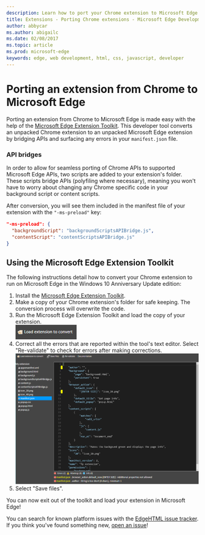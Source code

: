 ```yaml
---
description: Learn how to port your Chrome extension to Microsoft Edge using the Microsoft Edge Extension Toolkit.
title: Extensions - Porting Chrome extensions - Microsoft Edge Development
author: abbycar
ms.author: abigailc
ms.date: 02/08/2017
ms.topic: article
ms.prod: microsoft-edge
keywords: edge, web development, html, css, javascript, developer
---
```


# Porting an extension from Chrome to Microsoft Edge

Porting an extension from Chrome to Microsoft Edge is made easy with the help of the
[Microsoft Edge Extension Toolkit](https://www.microsoft.com/store/p/microsoft-edge-extension-toolkit/9nblggh4txvb). This developer tool converts an unpacked Chrome extension to an unpacked Microsoft Edge extension by bridging APIs and surfacing any errors in your `manifest.json` file.


### API bridges
In order to allow for seamless porting of Chrome APIs to supported Microsoft Edge APIs, two scripts are added to your extension's folder. These scripts bridge APIs (polyfiling where necessary), meaning you won't have to worry about changing any Chrome specific code in your background script or content scripts.

After conversion, you will see them included in the manifest file of your extension with the `"-ms-preload"` key:
```json
"-ms-preload": {
  "backgroundScript": "backgroundScriptsAPIBridge.js",
  "contentScript": "contentScriptsAPIBridge.js"
}
```

## Using the Microsoft Edge Extension Toolkit
The following instructions detail how to convert your Chrome extension to run on Microsoft Edge in the Windows 10 Anniversary Update edition:

1. Install the [Microsoft Edge Extension Toolkit](https://www.microsoft.com/store/p/microsoft-edge-extension-toolkit/9nblggh4txvb).
2. Make a copy of your Chrome extension's folder for safe keeping. The conversion process will overwrite the code. 
3. Run the Microsoft Edge Extension Toolkit and load the copy of your extension.  
 ![load extension button](./../media/save-folder.png)
4. Correct all the errors that are reported within the tool's text editor. Select "Re-validate" to check for errors after making corrections.  
 ![extension-toolkit finding errors](./../media/extension-toolkit.png)
5. Select "Save files".

You can now exit out of the toolkit and load your extension in Microsoft Edge! 

You can search for known platform issues with the [EdgeHTML issue tracker](http://issues.microsoftedge.com). If you think you've found something new, [open an issue](https://developer.microsoft.com/en-us/microsoft-edge/platform/issues/new/)!
